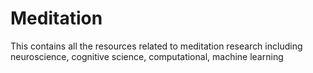 # Meditation
This contains all the resources related to meditation research including neuroscience, cognitive science, computational, machine learning

